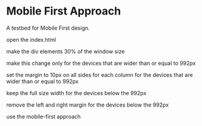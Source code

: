 # Mobile First Approach

A testbed for Mobile First design.

open the index.html

make the div elements 30% of the window size

make this change only for the devices that are wider than or equal to 992px

set the margin to 10px on all sides for each column for the devices that are wider than or equal to 992px

keep the full size width for the devices below the 992px

remove the left and right margin for the devices below the 992px

use the mobile-first approach